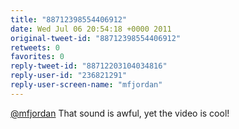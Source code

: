 ```yaml
---
title: "88712398554406912"
date: Wed Jul 06 20:54:18 +0000 2011
original-tweet-id: "88712398554406912"
retweets: 0
favorites: 0
reply-tweet-id: "88712203104034816"
reply-user-id: "236821291"
reply-user-screen-name: "mfjordan"
---
```

<a href="https://twitter.com/mfjordan">@mfjordan</a> That sound is awful, yet the video is cool!
